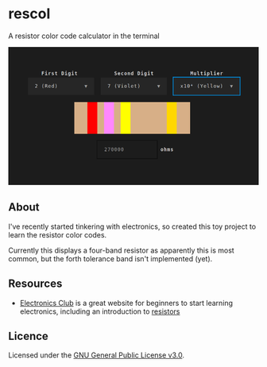 # rescol

A resistor color code calculator in the terminal

![screenshot](assets/screenshot.png)

## About

I've recently started tinkering with electronics, so created this toy project
to learn the resistor color codes.

Currently this displays a four-band resistor as apparently this is most common,
but the forth tolerance band isn't implemented (yet).

## Resources

- [Electronics Club](https://electronicsclub.info/) is a great website
  for beginners to start learning electronics, including an introduction to
  [resistors](https://electronicsclub.info/resistors.htm)

## Licence

Licensed under the [GNU General Public License v3.0](LICENSE).
